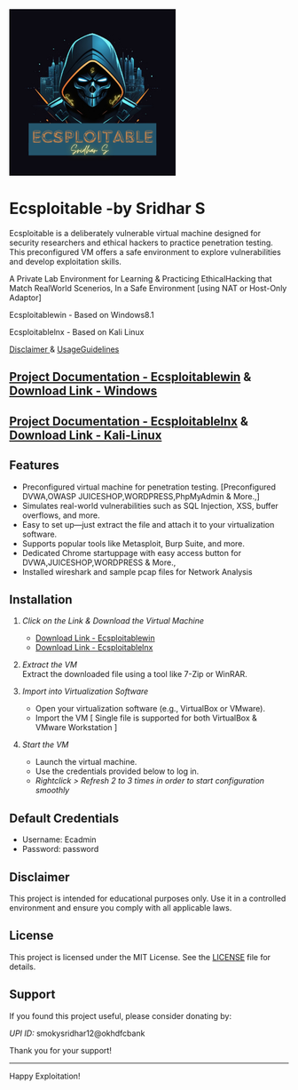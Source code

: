 <img src="ECSPLOITABLE.png" alt="Description" width="300">


# Ecsploitable -by Sridhar S   

Ecsploitable is a deliberately vulnerable virtual machine designed for security researchers and ethical hackers to practice penetration testing. This preconfigured VM offers a safe environment to explore vulnerabilities and develop exploitation skills.  

A Private Lab Environment for Learning & Practicing EthicalHacking that Match RealWorld Scenerios, In a Safe Environment [using NAT or Host-Only Adaptor]

Ecsploitablewin   - Based on Windows8.1

Ecsploitablelnx   - Based on Kali Linux

[ Disclaimer ](https://drive.google.com/file/d/1DaX_Rm4t4WAPNj-qZgWHLAv30xu4QQDD/view?usp=sharing)   &  [ UsageGuidelines ](https://drive.google.com/file/d/1mSjTNZeezXlH2ESt1y6EFD71HKbcgi8c/view?usp=sharing)

## [Project Documentation - Ecsploitablewin](https://drive.google.com/file/d/1HFbmtvxiVEy_jguLAhrCp1_zNBGRaWWz/view?usp=sharing) & [Download Link - Windows](https://www.mediafire.com/file/ya1zlckikzlj7rj/Ecsploitablewin.7z/file) 

## [Project Documentation - Ecsploitablelnx](https://drive.google.com/file/d/1UOqihkCdE8kY3z-bH51gSSa-R6BsYEqG/view?usp=sharing) & [Download Link - Kali-Linux](https://www.mediafire.com/file/uvme8nx6w3689lp/ecsploitablelnx.7z/file) 

## Features  
- Preconfigured virtual machine for penetration testing. [Preconfigured DVWA,OWASP JUICESHOP,WORDPRESS,PhpMyAdmin & More.,]
- Simulates real-world vulnerabilities such as SQL Injection, XSS, buffer overflows, and more.  
- Easy to set up—just extract the file and attach it to your virtualization software.  
- Supports popular tools like Metasploit, Burp Suite, and more.
- Dedicated Chrome startuppage with easy access button for DVWA,JUICESHOP,WORDPRESS & More.,
- Installed wireshark and sample pcap files for Network Analysis  

## Installation  

1. *Click on the Link & Download the Virtual Machine*  
   - [Download Link - Ecsploitablewin](https://www.mediafire.com/file/ya1zlckikzlj7rj/Ecsploitablewin.7z/file)
   - [Download Link - Ecsploitablelnx](https://www.mediafire.com/file/uvme8nx6w3689lp/ecsploitablelnx.7z/file)
        
2. *Extract the VM*  
   Extract the downloaded file using a tool like 7-Zip or WinRAR.  

3. *Import into Virtualization Software*  
   - Open your virtualization software (e.g., VirtualBox or VMware).  
   - Import the VM [ Single file is supported for both VirtualBox & VMware Workstation ] 

4. *Start the VM*  
   - Launch the virtual machine.  
   - Use the credentials provided below to log in.
   - *Rightclick > Refresh 2 to 3 times in order to start configuration smoothly*

## Default Credentials  
- Username: Ecadmin  
- Password: password  
  
## Disclaimer  
This project is intended for educational purposes only. Use it in a controlled environment and ensure you comply with all applicable laws.  

## License  
This project is licensed under the MIT License. See the [LICENSE](./LICENSE) file for details.  

## Support  

If you found this project useful, please consider donating by:  

*UPI ID:* smokysridhar12@okhdfcbank  

Thank you for your support!  

---

Happy Exploitation!
